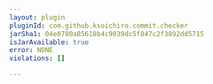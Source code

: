 ```yaml
---
layout: plugin
pluginId: com.github.ksoichiro.commit.checker
jarSha1: 04e0780a85618b4c9039dc5f847c2f3892dd5715
isJarAvailable: true
error: NONE
violations: []

---
```

